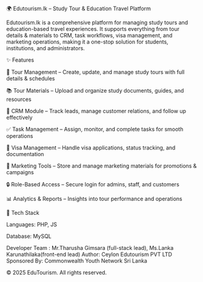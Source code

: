 🌍 Edutourism.lk – Study Tour & Education Travel Platform

Edutourism.lk is a comprehensive platform for managing study tours and education-based travel experiences. It supports everything from tour details & materials to CRM, task workflows, visa management, and marketing operations, making it a one-stop solution for students, institutions, and administrators.

✨ Features

📅 Tour Management – Create, update, and manage study tours with full details & schedules

📚 Tour Materials – Upload and organize study documents, guides, and resources

🎯 CRM Module – Track leads, manage customer relations, and follow up effectively

✅ Task Management – Assign, monitor, and complete tasks for smooth operations

🛂 Visa Management – Handle visa applications, status tracking, and documentation

📢 Marketing Tools – Store and manage marketing materials for promotions & campaigns

🔒 Role-Based Access – Secure login for admins, staff, and customers

📊 Analytics & Reports – Insights into tour performance and operations

🚀 Tech Stack

Languages: PHP, JS

Database: MySQL


Developer Team : Mr.Tharusha Gimsara (full-stack lead), Ms.Lanka Karunathilaka(front-end lead)
Author: Ceylon Edutourism PVT LTD
Sponsored By: Commonwealth Youth Network Sri Lanka

© 2025 EduTourism. All rights reserved.
